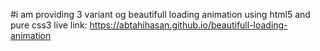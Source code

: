 #i am providing 3 variant og beautifull loading animation using html5 and pure css3
live link: https://abtahihasan.github.io/beautifull-loading-animation 
